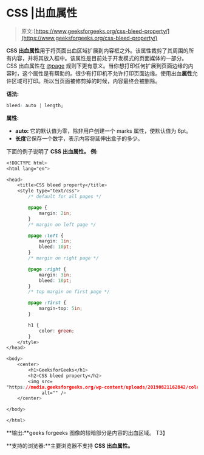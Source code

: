 # CSS |出血属性

> 原文:[https://www.geeksforgeeks.org/css-bleed-property/](https://www.geeksforgeeks.org/css-bleed-property/)

**CSS 出血属性**用于将页面出血区域扩展到内容框之外。该属性裁剪了其周围的所有内容，并将其放入框中。该属性是目前处于开发模式的页面媒体的一部分。CSS 出血属性在 [@page](https://www.geeksforgeeks.org/css-page-rule/) 规则下更有意义。当你想打印任何扩展到页面边缘的内容时，这个属性是有帮助的。很少有打印机不允许打印页面边缘。使用出血**属性**允许区域可打印。所以当页面被修剪掉的时候，内容最终会被删除。

**语法:**

```css
bleed: auto | length;
```

**属性:**

*   **auto:** 它的默认值为零，除非用户创建一个 marks 属性，使默认值为 6pt。
*   **长度**它保存一个数字，表示内容将延伸出盒子的多少。

下面的例子说明了 **CSS 出血属性。**
**例:**

```css
<!DOCTYPE html>
<html lang="en">

<head>
    <title>CSS bleed property</title>
    <style type="text/css">
        /* default for all pages */

        @page {
            margin: 2in;
        }
        /* margin on left page */

        @page :left {
            margin: 1in;
            bleed: 10pt;
        }
        /* margin on right page */

        @page :right {
            margin: 3in;
            bleed: 10pt;
        }
        /* top margin on first page */

        @page :first {
            margin-top: 5in;
        }

        h1 {
            color: green;
        }
    </style>
</head>

<body>
    <center>
        <h1>GeeksforGeeks</h1>
        <h2>CSS bleed property</h2>
        <img src=
"https://media.geeksforgeeks.org/wp-content/uploads/20190821162842/colorMatrixImage1.png" 
             alt="" />
    </center>

</body>

</html>
```

**输出:**geeks forgeeks 图像的较暗部分是内容的出血区域。
T3】

**支持的浏览器:**主要浏览器不支持 **CSS 出血属性。**